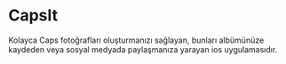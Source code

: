 # CapsIt

Kolayca Caps fotoğrafları oluşturmanızı sağlayan, bunları albümünüze kaydeden veya sosyal medyada
paylaşmanıza yarayan ios uygulamasıdır.

